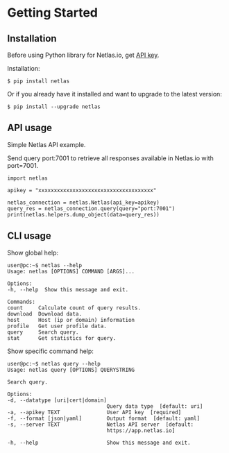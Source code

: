 # Getting Started

## Installation

Before using Python library for Netlas.io, get [API key](https://app.netlas.io/profile/).

Installation:

```
$ pip install netlas
```

Or if you already have it installed and want to upgrade to the latest version:

```
$ pip install --upgrade netlas
```

## API usage

Simple Netlas API example.

Send query port:7001 to retrieve all responses available in Netlas.io with port=7001.

```
import netlas

apikey = "xxxxxxxxxxxxxxxxxxxxxxxxxxxxxxxxxxxxx"

netlas_connection = netlas.Netlas(api_key=apikey)
query_res = netlas_connection.query(query="port:7001")
print(netlas.helpers.dump_object(data=query_res))
```

## CLI usage

Show global help:

```
user@pc:~$ netlas --help
Usage: netlas [OPTIONS] COMMAND [ARGS]...

Options:
-h, --help  Show this message and exit.

Commands:
count     Calculate count of query results.
download  Download data.
host      Host (ip or domain) information
profile   Get user profile data.
query     Search query.
stat      Get statistics for query.
```

Show specific command help:

```
user@pc:~$ netlas query --help
Usage: netlas query [OPTIONS] QUERYSTRING

Search query.

Options:
-d, --datatype [uri|cert|domain]
                                Query data type  [default: uri]
-a, --apikey TEXT               User API key  [required]
-f, --format [json|yaml]        Output format  [default: yaml]
-s, --server TEXT               Netlas API server  [default:
                                https://app.netlas.io]

-h, --help                      Show this message and exit.
```
